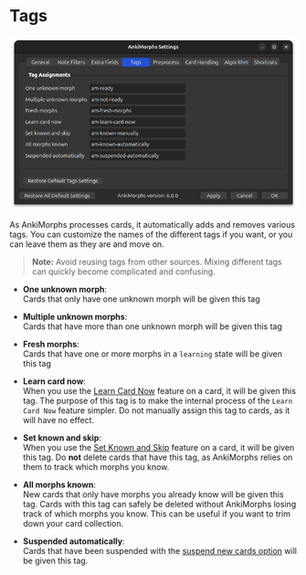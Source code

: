 # Tags

![tags-tab.png](../../../img/tags-tab.png)

As AnkiMorphs processes cards, it automatically adds and removes various tags. You can customize the names
of the different tags if you want, or you can leave them as they are and move on.

> **Note:** Avoid reusing tags from other sources. Mixing different tags can quickly become complicated and confusing. 

* **One unknown morph**:  
  Cards that only have one unknown morph will be given this tag

* **Multiple unknown morphs**:  
  Cards that have more than one unknown morph will be given this tag
* **Fresh morphs**:  
  Cards that have one or more morphs in a `learning` state will be given this tag
* **Learn card now**:  
  When you use the [Learn Card Now](../../usage/browser.md) feature on a card, it will be given this tag. The purpose of
  this tag is to make the internal process of the `Learn Card Now` feature simpler. Do not manually assign this tag to
  cards, as it will have no effect.
* **Set known and skip**:  
  When you use the [Set Known and Skip](../../usage/reviewing-cards.md#encountering-morphs-you-already-know) feature on
  a card, it will be given this tag. Do **not** delete cards that have this tag, as AnkiMorphs relies on them to track
  which morphs you know.
* **All morphs known**:  
  New cards that only have morphs you already know will be given this tag. Cards with this tag can safely be deleted
  without AnkiMorphs losing track of which morphs you know. This can be useful if you want to trim down your card
  collection.
* **Suspended automatically**:  
  Cards that have been suspended with the [suspend new cards option](card_handling.md) will be given this tag.


